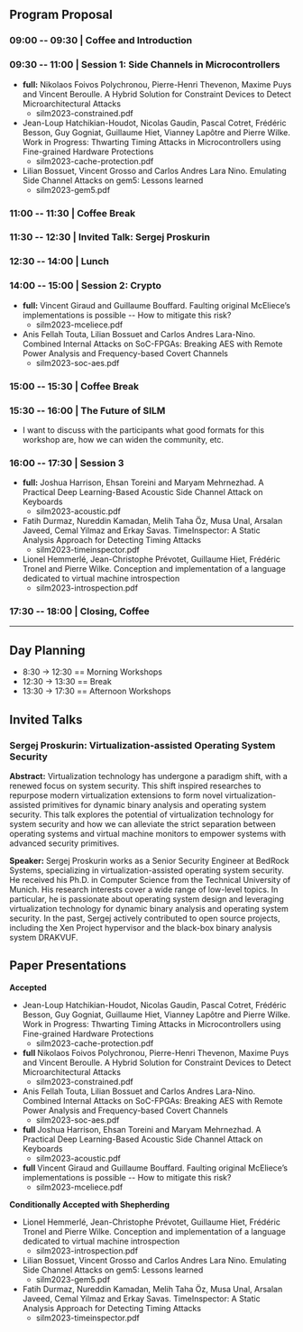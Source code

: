 
## Program Proposal

### 09:00 -- 09:30 | Coffee and Introduction

### 09:30 -- 11:00 | Session 1: Side Channels in Microcontrollers

* **full:** Nikolaos Foivos Polychronou, Pierre-Henri Thevenon, Maxime Puys
  and Vincent Beroulle. A Hybrid Solution for Constraint Devices to Detect
Microarchitectural Attacks
    - silm2023-constrained.pdf
* Jean-Loup Hatchikian-Houdot, Nicolas Gaudin, Pascal Cotret, Frédéric
  Besson, Guy Gogniat, Guillaume Hiet, Vianney Lapôtre and Pierre Wilke.
Work in Progress: Thwarting Timing Attacks in Microcontrollers using
Fine-grained Hardware Protections
    - silm2023-cache-protection.pdf
* Lilian Bossuet, Vincent Grosso and Carlos Andres Lara Nino. Emulating
  Side Channel Attacks on gem5: Lessons learned
    - silm2023-gem5.pdf

### 11:00 -- 11:30 | Coffee Break

### 11:30 -- 12:30 | Invited Talk: Sergej Proskurin

### 12:30 -- 14:00 | Lunch

### 14:00 -- 15:00 | Session 2: Crypto

* **full:** Vincent Giraud and Guillaume Bouffard. Faulting original
  McEliece’s implementations is possible -- How to mitigate this risk?
    - silm2023-mceliece.pdf
* Anis Fellah Touta, Lilian Bossuet and Carlos Andres Lara-Nino. Combined
  Internal Attacks on SoC-FPGAs: Breaking AES with Remote Power Analysis
and Frequency-based Covert Channels
    - silm2023-soc-aes.pdf

### 15:00 -- 15:30 | Coffee Break

### 15:30 -- 16:00 | The Future of SILM

* I want to discuss with the participants what good formats for this
  workshop are, how we can widen the community, etc.

### 16:00 -- 17:30 | Session 3

* **full:** Joshua Harrison, Ehsan Toreini and Maryam Mehrnezhad. A
  Practical Deep Learning-Based Acoustic Side Channel Attack on Keyboards
    - silm2023-acoustic.pdf
* Fatih Durmaz, Nureddin Kamadan, Melih Taha Öz, Musa Unal, Arsalan Javeed,
  Cemal Yilmaz and Erkay Savas. TimeInspector: A Static Analysis Approach
for Detecting Timing Attacks
    - silm2023-timeinspector.pdf
* Lionel Hemmerlé, Jean-Christophe Prévotet, Guillaume Hiet, Frédéric
  Tronel and Pierre Wilke. Conception and implementation of a language
dedicated to virtual machine introspection
    - silm2023-introspection.pdf

### 17:30 -- 18:00 | Closing, Coffee


---

## Day Planning

- 8:30 -> 12:30 == Morning Workshops
- 12:30 -> 13:30 == Break
- 13:30 -> 17:30 == Afternoon Workshops


## Invited Talks

### Sergej Proskurin: Virtualization-assisted Operating System Security

**Abstract:** Virtualization technology has undergone a paradigm shift,
with a renewed focus on system security. This shift inspired researches to
repurpose modern virtualization extensions to form novel
virtualization-assisted primitives for dynamic binary analysis and
operating system security. This talk explores the potential of
virtualization technology for system security and how we can alleviate the
strict separation between operating systems and virtual machine monitors to
empower systems with advanced security primitives. 

**Speaker:** Sergej Proskurin works as a Senior Security Engineer at
BedRock Systems, specializing in virtualization-assisted operating system
security. He received his Ph.D. in Computer Science from the Technical
University of Munich. His research interests cover a wide range of
low-level topics. In particular, he is passionate about operating system
design and leveraging virtualization technology for dynamic binary analysis
and operating system security. In the past, Sergej actively contributed to
open source projects, including the Xen Project hypervisor and the
black-box binary analysis system DRAKVUF.


## Paper Presentations

**Accepted**

* Jean-Loup Hatchikian-Houdot, Nicolas Gaudin, Pascal Cotret, Frédéric
  Besson, Guy Gogniat, Guillaume Hiet, Vianney Lapôtre and Pierre Wilke.
Work in Progress: Thwarting Timing Attacks in Microcontrollers using
Fine-grained Hardware Protections
    - silm2023-cache-protection.pdf
* **full** Nikolaos Foivos Polychronou, Pierre-Henri Thevenon, Maxime Puys
  and Vincent Beroulle. A Hybrid Solution for Constraint Devices to Detect
Microarchitectural Attacks
    - silm2023-constrained.pdf
* Anis Fellah Touta, Lilian Bossuet and Carlos Andres Lara-Nino. Combined
  Internal Attacks on SoC-FPGAs: Breaking AES with Remote Power Analysis
and Frequency-based Covert Channels
    - silm2023-soc-aes.pdf
* **full** Joshua Harrison, Ehsan Toreini and Maryam Mehrnezhad. A
  Practical Deep Learning-Based Acoustic Side Channel Attack on Keyboards
    - silm2023-acoustic.pdf
* **full** Vincent Giraud and Guillaume Bouffard. Faulting original
  McEliece’s implementations is possible -- How to mitigate this risk?
    - silm2023-mceliece.pdf

**Conditionally Accepted with Shepherding**

* Lionel Hemmerlé, Jean-Christophe Prévotet, Guillaume Hiet, Frédéric
  Tronel and Pierre Wilke. Conception and implementation of a language
dedicated to virtual machine introspection
    - silm2023-introspection.pdf
* Lilian Bossuet, Vincent Grosso and Carlos Andres Lara Nino. Emulating
  Side Channel Attacks on gem5: Lessons learned
    - silm2023-gem5.pdf
* Fatih Durmaz, Nureddin Kamadan, Melih Taha Öz, Musa Unal, Arsalan Javeed,
  Cemal Yilmaz and Erkay Savas. TimeInspector: A Static Analysis Approach
for Detecting Timing Attacks
    - silm2023-timeinspector.pdf

